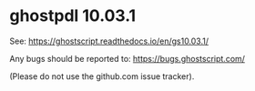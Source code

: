 # ghostpdl 10.03.1

See:
https://ghostscript.readthedocs.io/en/gs10.03.1/

Any bugs should be reported to:
https://bugs.ghostscript.com/

(Please do not use the github.com issue tracker).
